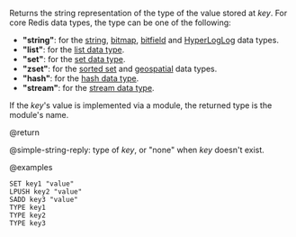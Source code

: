 Returns the string representation of the type of the value stored at _key_.
For core Redis data types, the type can be one of the following:

* **"string"**: for the [string](/docs/data-types/strings), [bitmap](/docs/data-types/bitmaps), [bitfield](/docs/data-types/bitfields) and [HyperLogLog](/docs/data-types/hyperloglogs) data types.
* **"list"**: for the [list data type](/docs/data-types/lists).
* **"set"**: for the [set data type](/docs/data-types/sets).
* **"zset"**: for the [sorted set](/docs/data-types/sorted-sets) and [geospatial](/docs/data-types/geospatial) data types.
* **"hash"**: for the [hash data type](/docs/data-types/hashes).
* **"stream"**: for the [stream data type](/docs/data-types/streams).

If the _key_'s value is implemented via a module, the returned type is the module's name.

@return

@simple-string-reply: type of _key_, or "none" when _key_ doesn't exist.

@examples

```cli
SET key1 "value"
LPUSH key2 "value"
SADD key3 "value"
TYPE key1
TYPE key2
TYPE key3
```

